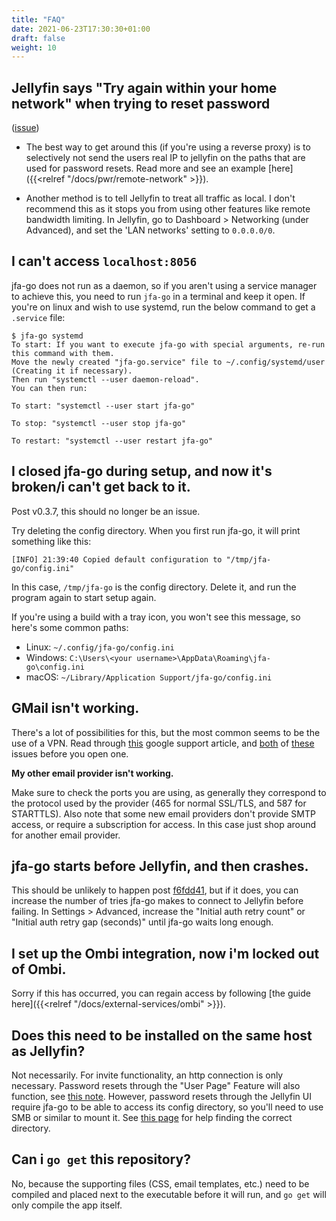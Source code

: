 ```yaml
---
title: "FAQ"
date: 2021-06-23T17:30:30+01:00
draft: false
weight: 10
---
```


## Jellyfin says "Try again within your home network" when trying to reset password 

([issue](https://github.com/hrfee/jellyfin-accounts/issues/12))

* The best way to get around this (if you're using a reverse proxy) is to selectively not send the users real IP to jellyfin on the paths that are used for password resets. Read more and see an example [here]({{<relref "/docs/pwr/remote-network" >}}).

* Another method is to tell Jellyfin to treat all traffic as local. I don't recommend this as it stops you from using other features like remote bandwidth limiting. In Jellyfin, go to Dashboard > Networking (under Advanced), and set the 'LAN networks' setting to `0.0.0.0/0`.

## I can't access `localhost:8056`

jfa-go does not run as a daemon, so if you aren't using a service manager to achieve this, you need to run `jfa-go` in a terminal and keep it open. If you're on linux and wish to use systemd, run the below command to get a `.service` file:
```shell
$ jfa-go systemd
To start: If you want to execute jfa-go with special arguments, re-run this command with them.
Move the newly created "jfa-go.service" file to ~/.config/systemd/user (Creating it if necessary).
Then run "systemctl --user daemon-reload".
You can then run:

To start: "systemctl --user start jfa-go"

To stop: "systemctl --user stop jfa-go"

To restart: "systemctl --user restart jfa-go"
```

## I closed jfa-go during setup, and now it's broken/i can't get back to it.

Post v0.3.7, this should no longer be an issue.

Try deleting the config directory. When you first run jfa-go, it will print something like this:
```
[INFO] 21:39:40 Copied default configuration to "/tmp/jfa-go/config.ini"
```
In this case, `/tmp/jfa-go` is the config directory. Delete it, and run the program again to start setup again.

If you're using a build with a tray icon, you won't see this message, so here's some common paths:
* Linux: `~/.config/jfa-go/config.ini`
* Windows: `C:\Users\<your username>\AppData\Roaming\jfa-go\config.ini`
* macOS: `~/Library/Application Support/jfa-go/config.ini`

## GMail isn't working.

There's a lot of possibilities for this, but the most common seems to be the use of a VPN. Read through [this](https://support.google.com/mail/answer/7126229#zippy=%2Ci-cant-sign-in-to-my-email-client) google support article, and [both](https://github.com/hrfee/jellyfin-accounts/issues/15) of [these](https://github.com/hrfee/jfa-go/issues/3) issues before you open one.

**My other email provider isn't working.**

Make sure to check the ports you are using, as generally they correspond to the protocol used by the provider (465 for normal SSL/TLS, and 587 for STARTTLS). Also note that some new email providers don't provide SMTP access, or require a subscription for access. In this case just shop around for another email provider.

## jfa-go starts before Jellyfin, and then crashes.

This should be unlikely to happen post [f6fdd41](https://github.com/hrfee/jfa-go/commit/f6fdd41b35ec30b56f79690a288eff9575f8fa07), but if it does, you can increase the number of tries jfa-go makes to connect to Jellyfin before failing. In Settings > Advanced, increase the "Initial auth retry count" or "Initial auth retry gap (seconds)" until jfa-go waits long enough.

## I set up the Ombi integration, now i'm locked out of Ombi.

Sorry if this has occurred, you can regain access by following [the guide here]({{<relref "/docs/external-services/ombi" >}}).

## Does this need to be installed on the same host as Jellyfin?

Not necessarily. For invite functionality, an http connection is only necessary. Password resets through the "User Page" Feature will also function, see [this note](/docs/pwr/#method-4-my-account-reset). However, password resets through the Jellyfin UI require jfa-go to be able to access its config directory, so you'll need to use SMB or similar to mount it. See [this page](/docs/pwr/#prerequisite-for-methods-1-3) for help finding the correct directory.

## Can i `go get` this repository?
No, because the supporting files (CSS, email templates, etc.) need to be compiled and placed next to the executable before it will run, and `go get` will only compile the app itself.

